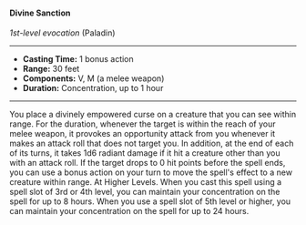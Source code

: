 #### Divine Sanction
*1st-level evocation* (Paladin)
___
- **Casting Time:** 1 bonus action
- **Range:** 30 feet
- **Components:** V, M (a melee weapon)
- **Duration:** Concentration, up to 1 hour
---
You place a divinely empowered curse on a creature
that you can see within range. For the duration,
whenever the target is within the reach of your
melee weapon, it provokes an opportunity attack
from you whenever it makes an attack roll that does
not target you. In addition, at the end of each of its
turns, it takes 1d6 radiant damage if it hit a creature
other than you with an attack roll.
If the target drops to 0 hit points before the spell
ends, you can use a bonus action on your turn to
move the spell's effect to a new creature within
range.
At Higher Levels.  When you cast this spell using
a spell slot of 3rd or 4th level, you can maintain
your concentration on the spell for up to 8 hours.
When you use a spell slot of 5th level or higher, you
can maintain your concentration on the spell for up
to 24 hours.
